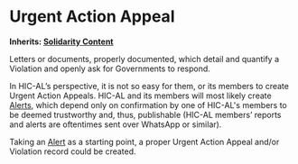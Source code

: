 # Urgent Action Appeal

**Inherits: [Solidarity Content](../blob/master/wiki/content-types/solidarity-content.md)**

Letters or documents, properly documented, which detail and quantify a Violation and openly ask for Governments to respond.

In HIC-AL’s perspective, it is not so easy for them, or its members to create Urgent Action Appeals. HIC-AL and its members will most likely create [Alerts](../blob/master/wiki/content-types/alert.md), which depend only on confirmation by one of HIC-AL's members to be deemed trustworthy and, thus, publishable (HIC-AL members’ reports and alerts are oftentimes sent over WhatsApp or similar).

Taking an [Alert](../blob/master/wiki/content-types/alert.md) as a starting point, a proper Urgent Action Appeal and/or Violation record could be created.
